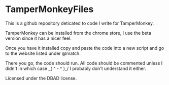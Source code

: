 # TamperMonkeyFiles

This is a github repository deticated to code I write for TamperMonkey.

TamperMonkey can be installed from the chrome store, I use the beta version since it has a nicer feel.

Once you have it installed copy and paste the code into a new script and go to the website listed under @match.

There you go, the code should run.  All code should be commented unless I didn't in which case \_( ^ - ^ )_/ I probably don't understand it either.

Licensed under the DBAD license.
